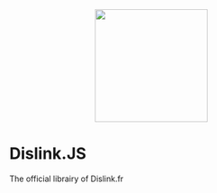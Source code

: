 <div align="center">
  <a href="https://dislink.fr"><img width="200" src="https://dislink.fr/img/logo.png"></a>
</div>
<h1>Dislink.JS</h1>
The official librairy of Dislink.fr
